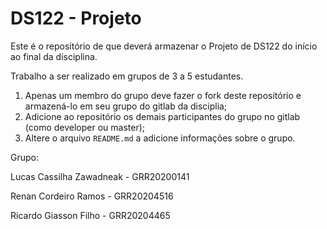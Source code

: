 # DS122 - Projeto

Este é o repositório de que deverá armazenar o Projeto de DS122 do início ao final da disciplina.

Trabalho a ser realizado em grupos de 3 a 5 estudantes.

1. Apenas um membro do grupo deve fazer o fork deste repositório e armazená-lo em seu grupo do gitlab da disciplia;
2. Adicione ao repositório os demais participantes do grupo no gitlab (como developer ou master);
3. Altere o arquivo `README.md` a adicione informações sobre o grupo.

Grupo:


Lucas Cassilha Zawadneak - GRR20200141

Renan Cordeiro Ramos - GRR20204516

Ricardo Giasson Filho - GRR20204465
